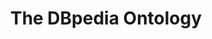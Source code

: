 ---
schema: default
title: The DBpedia Ontology
organization: DataScientia Foundation
resources:
  - name: DBPedia.UAN.owl
    downloadURL: >-
      http://git.knowdive.disi.unitn.it:8080/knowledge/LiveKnowledge/SREP/commonsense/raw/master/DBPedia.UAN.owl
    format: owl
    description: ''
    license: 'CC '
    status: Active
    accessService: ''
    byteSize: 2.199.546
    issued: '2016-05-21'
    language: en
    modified: ''
    OntologyEngineeringTool: Protégé
    ontologyLanguage: owl
    ontologySyntax: rdf
    example: ''
    ReferenceLKRepository: SREP
    referenceOntology: ''
    spatialExtent: ''
    referenceDatasets: ''
description: >-
  The DBpedia ontology provides the classes and properties used in the DBpedia
  data set.
distribution: ''
keyword: ''
publisher: DBpedia Organization
theme: Upper Level
versionNotes: >-
  new version 4.2-SNAPSHOT from this URL:
  http://vmdbpedia.informatik.uni-leipzig.de:8088/2016-04/ontology.owl
landingPage: 'https://dbpedia.org/ontology/'
accessRigths: Public
creator: DBpedia Organization
hasVersion: ''
isVersionOf: ''
identifier: UP_DB
issued: '2016-05-21'
modified: ''
language: en
provenance: >-
  "(2014-09-09) Pierre-Yves Vandenbussche: The ontology behind the famous
  DBpedia (semantic extraction of Wikipedia information). An example of
  multilingual vocabulary with 25 languages. (2015-03-11) Pierre-Yves
  Vandenbussche: This vocabulary could still benefit from more metadata (issued
  date, publisher, etc.) (2016-02-18) Ghislain Atemezing: Annual review - Added
  a new version of the vocabulary (2016-07-18) Ghislain Atemezing: Added new
  version 4.1-SNAPSHOT in the annual review (2016-09-09) Pierre-Yves
  Vandenbussche: Added new version 4.2-SNAPSHOT from this URL:
  http://vmdbpedia.informatik.uni-leipzig.de:8088/2016-04/ontology.owl official
  ontology URL does not contain rdfs:label anymore ... Provenance from: LOV"
page: 'https://www.dbpedia.org/'
wasGeneratedBy: crowd-sourced community effort
versionInfo: version 4.2-SNAPSHOT
formalityLevel: Teleontology
OntologyEngineeringMethodology: information extraction
acronym: DBpedia
CompetencyQuestion: ''
maxDepth: ''
preferredNamespacePrefix: dbo
preferredNamespaceUri: ''
toDoList: To completely annotate.
namespacesGenerated: ''
namespacesReused: ''
---